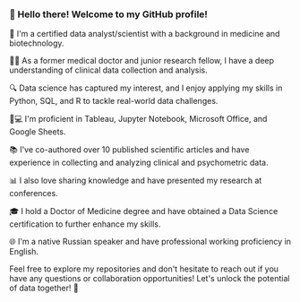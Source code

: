 ### 👋 Hello there! Welcome to my GitHub profile!

🔬 I'm a certified data analyst/scientist with a background in medicine and biotechnology. 

💉🧬 As a former medical doctor and junior research fellow, I have a deep understanding of clinical data collection and analysis.

🔍 Data science has captured my interest, and I enjoy applying my skills in Python, SQL, and R to tackle real-world data challenges. 

🐍💻 I'm proficient in Tableau, Jupyter Notebook, Microsoft Office, and Google Sheets.

📚 I've co-authored over 10 published scientific articles and have experience in collecting and analyzing clinical and psychometric data. 

📊 I also love sharing knowledge and have presented my research at conferences.

🎓 I hold a Doctor of Medicine degree and have obtained a Data Science certification to further enhance my skills.

🌐 I'm a native Russian speaker and have professional working proficiency in English.

Feel free to explore my repositories and don't hesitate to reach out if you have any questions or collaboration opportunities! Let's unlock the potential of data together! 🚀
